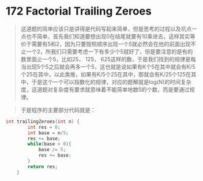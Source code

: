 # 172 Factorial Trailing Zeroes

> 这道题的简单应该只是讲得是代码写起来简单，但是思考的过程以及坑点一点也不简单，首先我们知道要想出现0在结尾就要有10乘进去，这样其实等价于需要有5和2，因为只要按照顺序出现一个5就必然会在他的前面出现不止一个2，所我们只需要考虑一下有多少个5就好了，但是要注意的是有的数里面止一个5，比如25， 125， 625这样的数，于是我们找到的规律是每当出现5个5之后就会再多一个5，这也就是说如果有K个5在其中就会有K/5个25在其中，以此类推，如果有K/5个25在其中，那就会有K/25个125在其中，于是这个一个可以指数化的规律，对应的题解就是log(N)的时间复杂度，这道题对复杂度有要求就意味着不能简单地数5的个数，而是要通过规律。

> 于是程序的主要部分代码就是：


```C++
int trailingZeroes(int n) {
        int res = 0;
        int base = n/5;
        res += base;
        while(base > 0){
            base /= 5;
            res += base;
        }
        return res;
    }
```